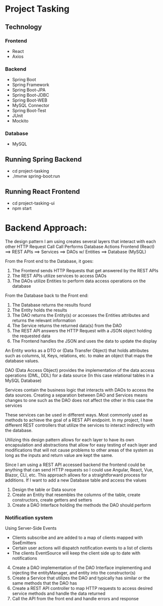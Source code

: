 # Project Tasking

## Technology
### Frontend
- React
- Axios

### Backend
- Spring Boot
- Spring Framework
- Spring Boot-JPA
- Spring Boot-JDBC
- Spring Boot-WEB
- MySQL Connector
- Spring Boot-Test
- JUnit
- Mockito

### Database
- MySQL


## Running Spring Backend
- cd project-tasking
- ./mvnw spring-boot:run

## Running React Frontend
- cd project-tasking-ui
- npm start

# Backend Approach:
The design pattern I am using creates several layers that interact with each other 
                    HTTP Request           Call                Call                     Performs Database Actions
Frontend (React) ==> REST APIs ==> Services ==> DAOs w/ Entities ==> Database (MySQL)

From the Front end to the Database, it goes:
1. The Frontend sends HTTP Requests that get answered by the REST APIs
2. The REST APIs utilize services to access DAOs
3. The DAOs utilize Entities to perform data access operations on the database

From the Database back to the Front end:
1. The Database returns the results found
2. The Entity holds the results
3. The DAO returns the Entity(s) or accesses the Entities attributes and returns the relevant information
4. The Service returns the returned data(s) from the DAO
5. The REST API answers the HTTP Request with a JSON object holding the requested data
6. The Frontend handles the JSON and uses the data to update the display  

An Entity works as a DTO or (Data Transfer Object) that holds attributes such as columns, Id, Keys, relations, etc. to make an object that maps the database values. 

DAO (Data Access Object) provides the implementation of the data access operations (DML, DDL) for a data source (In this case relational tables in a MySQL Database) 

Services contain the business logic that interacts with DAOs to access the data sources. Creating a separation between DAO and Services means changes to one such as the DAO does not affect the other in this case the services

These services can be used in different ways. Most commonly used as methods to achieve the goal of a REST API endpoint. In my project, I have different REST controllers that utilize the services to interact indirectly with the database. 

Utilizing this design pattern allows for each layer to have its own encapsulation and abstractions that allow for easy testing of each layer and modifications that will not cause problems to other areas of the system as long as the inputs and return value are kept the same.

Since I am using a REST API accessed backend the frontend could be anything that can send HTTP requests so I could use Angular, React, Vue, Blazor, CLI, etc.
This approach allows for a straightforward process for additions. If I want to add a new Database table and access the values 
1. Design the table or Data source 
2. Create an Entity that resembles the columns of the table, create constructors, create getters and setters
3. Create a DAO Interface holding the methods the DAO should perform

### Notification system
Using Server-Side Events
- Clients subscribe and are added to a map of clients mapped with SseEmitters
- Certain user actions will dispatch notification events to a list of clients
- The clients EventSource will keep the client side up to date with notifications

4. Create a DAO implementation of the DAO Interface implementing and injecting the entityManager, and entity into the constructor(s)
5. Create a Service that utilizes the DAO and typically has similar or the same methods that the DAO has
6. Create a REST API controller to map HTTP requests to access desired service methods and handle the data returned
7. Call the API from the front end and handle errors and response
